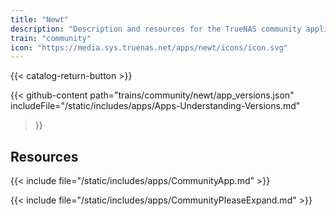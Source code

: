 ```yaml
---
title: "Newt"
description: "Description and resources for the TrueNAS community application called Newt."
train: "community"
icon: "https://media.sys.truenas.net/apps/newt/icons/icon.svg"
---
```


{{< catalog-return-button >}}

{{< github-content 
    path="trains/community/newt/app_versions.json"
	includeFile="/static/includes/apps/Apps-Understanding-Versions.md"
>}}

## Resources

{{< include file="/static/includes/apps/CommunityApp.md" >}}

{{< include file="/static/includes/apps/CommunityPleaseExpand.md" >}}
